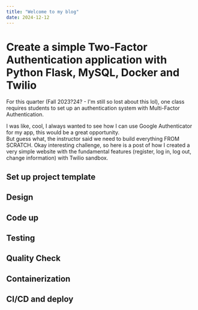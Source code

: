 ```yaml
---
title: "Welcome to my blog"
date: 2024-12-12
---
```

# Create a simple Two-Factor Authentication application with Python Flask, MySQL, Docker and Twilio
For this quarter (Fall 2023?24? - I'm still so lost about this lol), one class requires students to set up an authentication system with Multi-Factor Authentication. 

I was like, cool, I always wanted to see how I can use Google Authenticator for my app, this would be a great opportunity.  
But guess what, the instructor said we need to build everything FROM SCRATCH. Okay interesting challenge, so here is a post of how I created a very simple website with the fundamental features (register, log in, log out, change information) with Twilio sandbox.

## Set up project template

## Design 

## Code up

## Testing

## Quality Check

## Containerization

## CI/CD and deploy